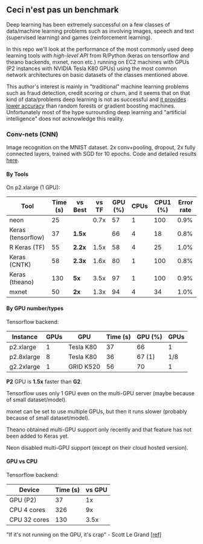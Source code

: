 
## Ceci n'est pas un benchmark

Deep learning has been extremely successful on a few classes of data/machine learning
problems such as involving images, speech and text (supervised learning) and games (reinforcement
learning).

In this repo we'll look at the performance of the most commonly used deep learning tools 
*with high-level API* from R/Python (keras on tensorflow and theano backends, mxnet, neon etc.) 
running on EC2 machines with GPUs (P2 instances with NVIDIA Tesla K80 GPUs)
using the most common network architectures on basic datasets of the classes mentioned above.

This author's interest is mainly in "traditional" machine learning problems such as
fraud detection, credit scoring or churn, and it seems that on that kind of data/problems
deep learning is not as successful and 
[it provides lower accuracy](https://github.com/szilard/benchm-ml#deep-neural-networks) 
than random forests or gradient boosting machines. 
Unfortunately most of the hype surrounding deep learning and "artificial intelligence" does not
acknowledge this reality.



### Conv-nets (CNN) 

Image recognition on the MNIST dataset. 2x conv+pooling, dropout, 2x fully connected layers,
trained with SGD for 10 epochs.
Code and detailed results [here](cnn-mnist).


#### By Tools

On p2.xlarge (1 GPU):

Tool               | Time (s) | vs Best |  vs TF  |GPU (%) | CPUs  | CPU1 (%) | Error rate
-------------------|----------|---------|---------|--------|-------|----------|----------
neon               |   25     |         |  0.7x   |  57    |  1    |   100    |   0.9%
Keras (tensorflow) |   37     |**1.5x** |         | 66     |  4    |   18     |   0.8%
R Keras (TF)       |   55     |**2.2x** |  1.5x   | 58     |  4    |   25     |   1.0%
Keras (CNTK)       |   58     |**2.3x** |  1.6x   | 80     |  1    |   100    |   0.8%
Keras (theano)     |   130    | **5x**  |  3.5x   | 97     |  1    |   100    |   0.9%
mxnet              |   50     | **2x**  |  1.3x   | 94     |  4    |   34     |   1.0%


#### By GPU number/types

Tensorflow backend:

Instance   | GPUs |   GPU     | Time (s) | GPU (%) |  GPUs
-----------|------|-----------|----------|---------|--------
p2.xlarge  |  1   | Tesla K80 |   37     |  66     |  1
p2.8xlarge |  8   | Tesla K80 |   36     | 67 (1)  |  1/8
g2.2xlarge |  1   | GRID K520 |   56     |  70     |  1

**P2** GPU is **1.5x** faster than **G2**. 

Tensorflow uses only 1 GPU even on the multi-GPU server (maybe because of small dataset/model).

mxnet can be set to use multiple GPUs, but then it runs slower (probably because of small dataset/model).

Theano obtained multi-GPU support only recently and that feature has not been added to Keras yet.

Neon disabled multi-GPU support (except on their cloud hosted version).


#### GPU vs CPU

Tensorflow backend:

Device       | Time (s)  | vs GPU
-------------|-----------|---------
GPU (P2)     |   37      |   1x
CPU 4 cores  |  326      |   9x
CPU 32 cores |  130      |  3.5x

"If it's not running on the GPU, it's crap" - Scott Le Grand [[ref](http://datascience.la/dsstne-a-new-deep-learning-framework-for-large-sparse-datasets/)]


